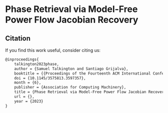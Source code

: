 # Phase Retrieval via Model-Free Power Flow Jacobian Recovery


## Citation 

If you find this work useful, consider citing us:

```tex
@inproceedings{
    talkington2023phase,
    author = {Samuel Talkington and Santiago Grijalva},
    booktitle = {{Proceedings of the Fourteenth ACM International Conference on Future Energy Systems (e-Energy '23)}},
    doi = {10.1145/3575813.3597357},
    month = {6},
    publisher = {Association for Computing Machinery},
    title = {Phase Retrieval via Model-Free Power Flow Jacobian Recovery},
    url = {},
    year = {2023}
}
```
